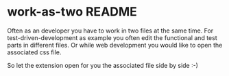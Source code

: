 # work-as-two README

Often as an developer you have to work in two files at the same time. For test-driven-development as example you often edit the functional and test parts in different files. Or while web development you would like to open the associated css file.

So let the extension open for you the associated file side by side :-)